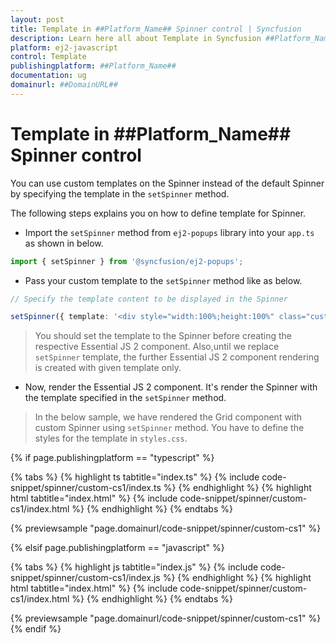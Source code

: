 ```yaml
---
layout: post
title: Template in ##Platform_Name## Spinner control | Syncfusion
description: Learn here all about Template in Syncfusion ##Platform_Name## Spinner control of Syncfusion Essential JS 2 and more.
platform: ej2-javascript
control: Template 
publishingplatform: ##Platform_Name##
documentation: ug
domainurl: ##DomainURL##
---
```


# Template in ##Platform_Name## Spinner control

You can use custom templates on the Spinner instead of the default Spinner by specifying the template in the `setSpinner` method.

The following steps explains you on how to define template for Spinner.

* Import the `setSpinner` method from `ej2-popups` library into your `app.ts` as shown in below.

```ts
import { setSpinner } from '@syncfusion/ej2-popups';
```

* Pass your custom template to the `setSpinner` method like as below.

```ts
// Specify the template content to be displayed in the Spinner

setSpinner({ template: '<div style="width:100%;height:100%" class="custom-rolling"><div></div></div>'});
```

> You should set the template to the Spinner before creating the respective Essential JS 2 component. Also,until we replace `setSpinner` template, the further Essential JS 2 component rendering is created with given template only.

* Now, render the Essential JS 2 component. It's render the Spinner with the template specified in the `setSpinner` method.

> In the below sample, we have rendered the Grid component with custom Spinner using `setSpinner` method. You have to define the styles for the template in `styles.css`.

{% if page.publishingplatform == "typescript" %}

 {% tabs %}
{% highlight ts tabtitle="index.ts" %}
{% include code-snippet/spinner/custom-cs1/index.ts %}
{% endhighlight %}
{% highlight html tabtitle="index.html" %}
{% include code-snippet/spinner/custom-cs1/index.html %}
{% endhighlight %}
{% endtabs %}
        
{% previewsample "page.domainurl/code-snippet/spinner/custom-cs1" %}

{% elsif page.publishingplatform == "javascript" %}

{% tabs %}
{% highlight js tabtitle="index.js" %}
{% include code-snippet/spinner/custom-cs1/index.js %}
{% endhighlight %}
{% highlight html tabtitle="index.html" %}
{% include code-snippet/spinner/custom-cs1/index.html %}
{% endhighlight %}
{% endtabs %}

{% previewsample "page.domainurl/code-snippet/spinner/custom-cs1" %}
{% endif %}